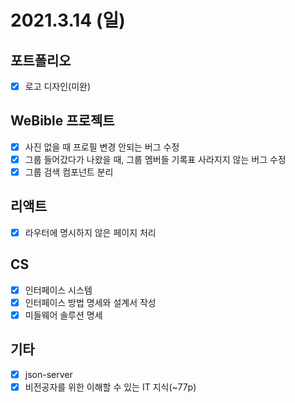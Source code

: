 # 2021.3.14 (일)

## 포트폴리오

- [x] 로고 디자인(미완)

## WeBible 프로젝트

- [x] 사진 없을 때 프로필 변경 안되는 버그 수정
- [x] 그룹 들어갔다가 나왔을 때, 그룹 멤버들 기록표 사라지지 않는 버그 수정
- [x] 그룹 검색 컴포넌트 분리

## 리액트

- [x] 라우터에 명시하지 않은 페이지 처리

## CS

- [x] 인터페이스 시스템
- [x] 인터페이스 방법 명세와 설계서 작성
- [x] 미들웨어 솔루션 명세

## 기타

- [x] json-server
- [x] 비전공자를 위한 이해할 수 있는 IT 지식(~77p)
